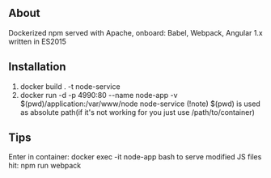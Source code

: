 ## About
Dockerized npm served with Apache, 
onboard: Babel, Webpack, Angular 1.x written in ES2015 

## Installation
1. docker build . -t node-service
2. docker run -d -p 4990:80 --name node-app -v $(pwd)/application:/var/www/node node-service
(!note) $(pwd) is used as absolute path(if it's not working for you just use /path/to/container)

## Tips
Enter in container: docker exec -it node-app bash
to serve modified JS files hit: npm run webpack 